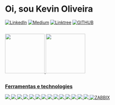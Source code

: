 # Oi, sou Kevin Oliveira
[![LinkedIn](https://img.shields.io/badge/LinkedIn-0077B5?style=for-the-badge&logo=linkedin&logoColor=white/)](https://www.linkedin.com/in/kevinoliveira94/) [![Medium](https://img.shields.io/badge/Medium-12100E?style=for-the-badge&logo=medium&logoColor=white/)](http://medium.com/@KevinOliveira94/) [![Linktree](https://img.shields.io/badge/linktree-39E09B?style=for-the-badge&logo=linktree&logoColor=white)](https://linktr.ee/KevinOliveira94) [![GITHUB](https://img.shields.io/badge/GitHub-100000?style=for-the-badge&logo=github&logoColor=white/)](https://github.com/kevindexter22/)

##
<!-- Commit and Used Languages -->

<div align="left">
  <a href="https://github.com/kevindexter22">
  <img height="130em" src="https://github-readme-stats.vercel.app/api/top-langs/?username=kevindexter22&layout=compact&langs_count=10&theme=dark"/>
  <img height="130em" src="https://github-readme-stats.vercel.app/api?username=kevindexter22&show_icons=true&theme=dark&include_all_commits=true&count_private=true"/>
 </div>
    
##

### Ferramentas e technologies

<div align="left">
<!-- <img src="https://img.shields.io/badge/alacritty-F46D01?style=for-the-badge&logo=alacritty&logoColor=white"/> -->
<img src="https://img.shields.io/badge/Amazon_AWS-FF9900?style=for-the-badge&logo=amazonaws&logoColor=white"/>
<!-- <img src="https://img.shields.io/badge/Cisco-1BA0D7.svg?style=for-the-badge&logo=Cisco&logoColor=white"/> -->
<img src="https://img.shields.io/badge/Debian-A81D33?style=for-the-badge&logo=debian&logoColor=white"/>
<img src="https://img.shields.io/badge/diagrams.net-F08705.svg?style=for-the-badge&logo=diagramsdotnet&logoColor=white"/>
<img src="https://img.shields.io/badge/Docker-2496ED.svg?style=for-the-badge&logo=Docker&logoColor=white"/>
<img src="https://img.shields.io/badge/FFmpeg-007808.svg?style=for-the-badge&logo=FFmpeg&logoColor=white"/>
<!-- <img src="https://img.shields.io/badge/Git-F05032.svg?style=for-the-badge&logo=Git&logoColor=white"/> -->
<!-- <img src="https://img.shields.io/badge/Grafana-F46800.svg?style=for-the-badge&logo=Grafana&logoColor=white"/> -->
<!-- <img src="https://img.shields.io/badge/Huawei-FF0000.svg?style=for-the-badge&logo=Huawei&logoColor=white"/> -->
<!-- <img src="https://img.shields.io/badge/Juniper%20Networks-84B135.svg?style=for-the-badge&logo=Juniper-Networks&logoColor=white"/> -->
<!-- <img src="https://img.shields.io/badge/Kubernetes-326CE5.svg?style=for-the-badge&logo=Kubernetes&logoColor=white"/> -->
<!-- <img src="https://img.shields.io/badge/Mikrotik-293239.svg?style=for-the-badge&logo=Mikrotik&logoColor=white"/> -->
<img src="https://img.shields.io/badge/MySQL-4479A1.svg?style=for-the-badge&logo=MySQL&logoColor=white"/>
<!-- <img src="https://img.shields.io/badge/NGINX-009639.svg?style=for-the-badge&logo=NGINX&logoColor=white"/> -->
<!-- <img src="https://img.shields.io/badge/Nomad-00CA8E.svg?style=for-the-badge&logo=Nomad&logoColor=white"/> --> 
<!-- <img src="https://img.shields.io/badge/OBS%20Studio-302E31.svg?style=for-the-badge&logo=OBS-Studio&logoColor=white"/> -->
<img src="https://img.shields.io/badge/Oracle-F80000.svg?style=for-the-badge&logo=Oracle&logoColor=white"/>
<!-- <img src="https://img.shields.io/badge/pfSense-212121.svg?style=for-the-badge&logo=pfSense&logoColor=white"/> -->
<!-- <img src="https://img.shields.io/badge/PHP-777BB4.svg?style=for-the-badge&logo=PHP&logoColor=white"/> -->
<!-- <img src="https://img.shields.io/badge/Pihole-96060C.svg?style=for-the-badge&logo=Pi-hole&logoColor=white"/> -->
<!-- <img src="https://img.shields.io/badge/Podman-892CA0.svg?style=for-the-badge&logo=Podman&logoColor=white"/> -->
<!-- <img src="https://img.shields.io/badge/Prometheus-E6522C.svg?style=for-the-badge&logo=Prometheus&logoColor=white"/> -->
<img src="https://img.shields.io/badge/Proxmox-E57000.svg?style=for-the-badge&logo=Proxmox&logoColor=white"/>
<!-- <img src="https://img.shields.io/badge/Python-3776AB.svg?style=for-the-badge&logo=Python&logoColor=white"/> -->
<img src="https://img.shields.io/badge/Raspberry%20Pi-A22846?style=for-the-badge&logo=Raspberry%20Pi&logoColor=white"/>
<!-- <img src="https://img.shields.io/badge/Scratch-4D97FF.svg?style=for-the-badge&logo=Scratch&logoColor=white"/> -->
<img src="https://img.shields.io/badge/Shell_Script-121011?style=for-the-badge&logo=gnu-bash&logoColor=white"/>
<!-- <img src="https://img.shields.io/badge/tmux-1BB91F?style=for-the-badge&logo=tmux&logoColor=white"/> -->  
<img src="https://img.shields.io/badge/Ubuntu-E95420?style=for-the-badge&logo=ubuntu&logoColor=white"/>
<img src="https://img.shields.io/badge/VirtualBox-183A61.svg?style=for-the-badge&logo=VirtualBox&logoColor=white"/>
<img src="https://img.shields.io/badge/VMware-607078.svg?style=for-the-badge&logo=VMware&logoColor=white"/>
<!-- <img src="https://img.shields.io/badge/WireGuard-88171A.svg?style=for-the-badge&logo=WireGuard&logoColor=white"/> -->
<img src="https://img.shields.io/badge/Wireshark-1679A7.svg?style=for-the-badge&logo=Wireshark&logoColor=white"/>
<img src="https://img.shields.io/badge/ZABBIX-red?style=for-the-badge" alt="ZABBIX" />
</div>

##
